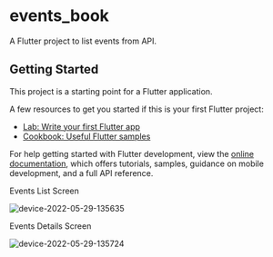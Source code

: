 # events_book

A Flutter project to list events from API.

## Getting Started

This project is a starting point for a Flutter application.

A few resources to get you started if this is your first Flutter project:

- [Lab: Write your first Flutter app](https://docs.flutter.dev/get-started/codelab)
- [Cookbook: Useful Flutter samples](https://docs.flutter.dev/cookbook)

For help getting started with Flutter development, view the
[online documentation](https://docs.flutter.dev/), which offers tutorials,
samples, guidance on mobile development, and a full API reference.


Events List Screen

![device-2022-05-29-135635](https://user-images.githubusercontent.com/19589195/170864707-4c1ee881-3678-4156-9296-e04364341eef.png)

Events Details Screen

![device-2022-05-29-135724](https://user-images.githubusercontent.com/19589195/170864730-ad7cf9f3-6746-4b40-a689-df034743bd4a.png)




